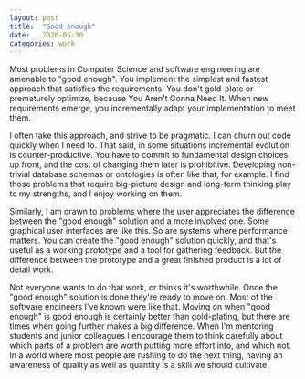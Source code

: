 ```yaml
---
layout: post
title:  "Good enough"
date:   2020-05-30
categories: work
---
```


Most problems in Computer Science and software engineering are amenable to "good enough". You implement the simplest and fastest approach that satisfies the requirements. You don't gold-plate or prematurely optimize, because You Aren't Gonna Need It. When new requirements emerge, you incrementally adapt your implementation to meet them.

I often take this approach, and strive to be pragmatic. I can churn out code quickly when I need to. That said, in some situations incremental evolution is counter-productive. You have to commit to fundamental design choices up front, and the cost of changing them later is prohibitive. Developing non-trivial database schemas or ontologies is often like that, for example. I find those problems that require big-picture design and long-term thinking play to my strengths, and I enjoy working on them.

Similarly, I am drawn to problems where the user appreciates the difference between the "good enough" solution and a more involved one. Some graphical user interfaces are like this. So are systems where performance matters. You can create the "good enough" solution quickly, and that's useful as a working prototype and a tool for gathering feedback. But the difference between the prototype and a great finished product is a lot of detail work.

Not everyone wants to do that work, or thinks it's worthwhile. Once the "good enough" solution is done they're ready to move on. Most of the software engineers I've known were like that. Moving on when "good enough" is good enough is certainly better than gold-plating, but there are times when going further makes a big difference. When I'm mentoring students and junior colleagues I encourage them to think carefully about which parts of a problem are worth putting more effort into, and which not. In a world where most people are rushing to do the next thing, having an awareness of quality as well as quantity is a skill we should cultivate.
